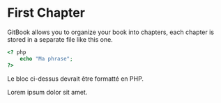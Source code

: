 # First Chapter

GitBook allows you to organize your book into chapters, each chapter is stored in a separate file like this one.

```php
<? php
    echo "Ma phrase";
?>
```

Le bloc ci-dessus devrait être formatté en PHP.

Lorem ipsum dolor sit amet. 

